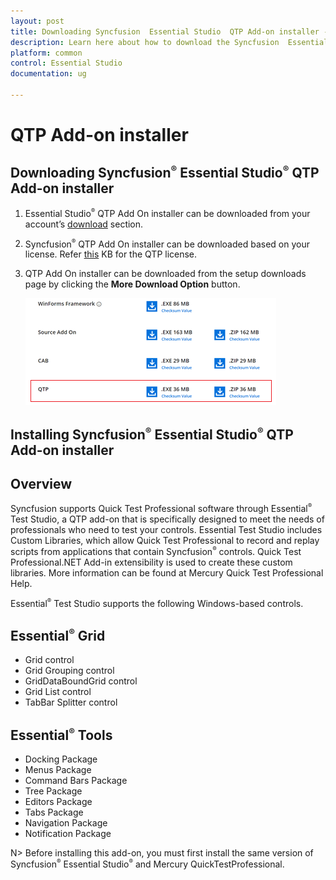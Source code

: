 ```yaml
---
layout: post
title: Downloading Syncfusion  Essential Studio  QTP Add-on installer - Syncfusion
description: Learn here about how to download the Syncfusion  Essential Studio  QTP Add-on installer from our Syncfusion  website with license.
platform: common
control: Essential Studio
documentation: ug

---
```


# QTP Add-on installer


## Downloading Syncfusion<sup style="font-size:70%">&reg;</sup>  Essential Studio<sup style="font-size:70%">&reg;</sup>  QTP Add-on installer

1. Essential Studio<sup style="font-size:70%">&reg;</sup>  QTP Add On installer can be downloaded from your account’s [download](https://help.syncfusion.com/common/essential-studio/download) section. 

2. Syncfusion<sup style="font-size:70%">&reg;</sup>  QTP Add On installer can be downloaded based on your license. Refer [this](https://www.syncfusion.com/kb/10442/who-can-access-source-license) KB for the QTP license.

3. QTP Add On installer can be downloaded from the setup downloads page by clicking the **More Download Option** button.

   ![Download Page](QTP-images/QtpAddOn_Download.png)


## Installing Syncfusion<sup style="font-size:70%">&reg;</sup>  Essential Studio<sup style="font-size:70%">&reg;</sup>  QTP Add-on installer


## Overview


Syncfusion supports Quick Test Professional software through Essential<sup style="font-size:70%">&reg;</sup> Test Studio, a QTP add-on that is specifically designed to meet the needs of professionals who need to test your controls. Essential Test Studio includes Custom Libraries, which allow Quick Test Professional to record and replay scripts from applications that contain Syncfusion<sup style="font-size:70%">&reg;</sup>  controls. Quick Test Professional.NET Add-in extensibility is used to create these custom libraries. More information can be found at Mercury Quick Test Professional Help.  

Essential<sup style="font-size:70%">&reg;</sup> Test Studio supports the following Windows-based controls.

## Essential<sup style="font-size:70%">&reg;</sup> Grid

* Grid control
* Grid Grouping control
* GridDataBoundGrid control
* Grid List control
* TabBar Splitter control

## Essential<sup style="font-size:70%">&reg;</sup> Tools

* Docking Package
* Menus Package
* Command Bars Package
* Tree Package
* Editors Package
* Tabs Package
* Navigation Package
* Notification Package

N> Before installing this add-on, you must first install the same version of Syncfusion<sup style="font-size:70%">&reg;</sup>  Essential Studio<sup style="font-size:70%">&reg;</sup>  and Mercury QuickTestProfessional.

